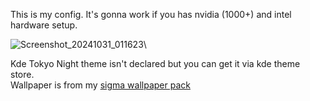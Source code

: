 This is my config.
It's gonna work if you has nvidia (1000+) and intel hardware setup.

![Screenshot_20241031_011623](https://github.com/user-attachments/assets/f7ce3e4e-299b-444a-ace2-9106fdf6fb40)\

Kde Tokyo Night theme  isn't declared but you can get it via kde theme store.\
Wallpaper is from my [sigma wallpaper pack](https://github.com/kotudemo/PoALFW/releases/tag/wallpapers) 
